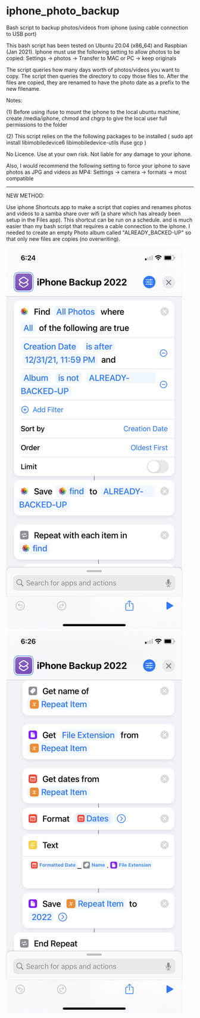 # iphone_photo_backup
Bash script to backup photos/videos from iphone (using cable connection to USB port)

This bash script has been tested on Ubuntu 20.04 (x86_64) and Raspbian (Jan 2021).
Iphone must use the following setting to allow photos to be copied:
Settings -> photos -> Transfer to MAC or PC -> keep originals 

The script queries how many days worth of photos/videos you want to copy. The script then queries the directory to copy those files to. After the files are copied, they are renamed to have the photo date as a prefix to the new filename.

Notes:

(1) Before using ifuse to mount the iphone to the local ubuntu machine, create /media/iphone, chmod and chgrp to give the local user full permissions to the folder

(2) This script relies on the the following packages to be installed ( sudo apt install libimobiledevice6 libimobiledevice-utils ifuse gcp )


No Licence. Use at your own risk. Not liable for any damage to your iphone.

Also, I would recommend the following setting to force your iphone to save photos as JPG and videos as MP4:
Settings -> camera -> formats -> most compatible 

---------------------------------------------------------------------
NEW METHOD: 

Use iphone Shortcuts app to make a script that copies and renames photos and videos to a samba share over wifi (a share which has already been setup in the Files app). This shortcut can be run on a schedule. and is much easier than my bash script that requires a cable connection to the iphone. I needed to create an empty Photo album called "ALREADY_BACKED-UP" so that only new files are copies (no overwriting).

![screen_shot_1](https://github.com/charkster/iphone_photo_backup/blob/master/screen_capture/2022_03-14_18_24_45_IMG_6294.png)
![screen_shot_1](https://github.com/charkster/iphone_photo_backup/blob/master/screen_capture/2022_03-14_18_26_54_IMG_6295.png)
